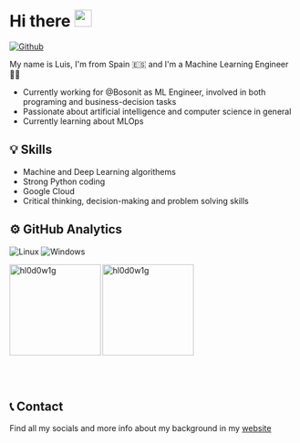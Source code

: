 # Hi there <img src="https://raw.githubusercontent.com/MartinHeinz/MartinHeinz/master/wave.gif" width="30px" height = "30px">
[![Github](https://img.shields.io/github/followers/hl0d0w1g?label=Follow&style=social)](https://github.com/hl0d0w1g)

My name is Luis, I'm from Spain 🇪🇸 and I'm a Machine Learning Engineer 👨‍💻

- Currently working for @Bosonit as ML Engineer, involved in both programing and business-decision tasks
- Passionate about artificial intelligence and computer science in general
- Currently learning about MLOps

## 💡 Skills 
- Machine and Deep Learning algorithems
- Strong Python coding
- Google Cloud
- Critical thinking, decision-making and problem solving skills

## ⚙️ GitHub Analytics 
<p>
   <img alt="Linux" src="https://img.shields.io/badge/Linux-FCC624?style=flat&logo=linux&logoColor=white" />
   <img alt="Windows" src="https://img.shields.io/badge/Windows-0078D6?style=flat&logo=windows&logoColor=white" />
</p>
<p><img height="160em" align="left" src="https://github-readme-stats.vercel.app/api?username=hl0d0w1g&show_icons=true" alt="hl0d0w1g"/></p>
<p><img height="160em" align="center" src="https://github-readme-stats.vercel.app/api/top-langs/?username=hl0d0w1g&layout=compact&hide=html" alt="hl0d0w1g"/></p>
<br></br>

## 📞 Contact 
Find all my socials and more info about my background in my [website](https://camberopiqueras.com)

<!--
**lcambero/lcambero** is a ✨ _special_ ✨ repository because its `README.md` (this file) appears on your GitHub profile.

Here are some ideas to get you started:

- 🔭 I’m currently working on ...
- 🌱 I’m currently learning ...
- 👯 I’m looking to collaborate on ...
- 🤔 I’m looking for help with ...
- 💬 Ask me about ...
- 📫 How to reach me: ...
- 😄 Pronouns: ...
- ⚡ Fun fact: ...
-->
